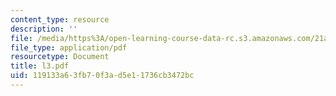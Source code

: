 ```yaml
---
content_type: resource
description: ''
file: /media/https%3A/open-learning-course-data-rc.s3.amazonaws.com/21a-212-myth-ritual-and-symbolism-spring-2004/119133a63fb70f3ad5e11736cb3472bc_l3.pdf
file_type: application/pdf
resourcetype: Document
title: l3.pdf
uid: 119133a6-3fb7-0f3a-d5e1-1736cb3472bc
---
```

